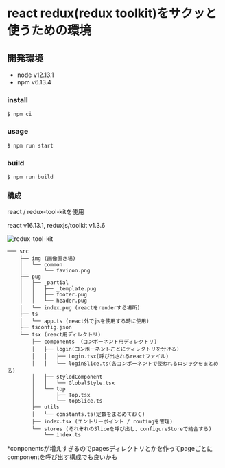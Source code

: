 # react redux(redux toolkit)をサクッと使うための環境

## 開発環境
* node v12.13.1
* npm v6.13.4

### install
```
$ npm ci
```

### usage
```
$ npm run start
```

### build
```
$ npm run build
```

### 構成

react / redux-tool-kitを使用

react v16.13.1,
reduxjs/toolkit v1.3.6

![redux-tool-kit](https://user-images.githubusercontent.com/47517709/90846697-ad023980-e3a3-11ea-91cd-d2f6350c95df.png)

```
─── src
    ├── img (画像置き場)
    │   └── common
    │       └── favicon.png
    ├── pug
    │   ├── _partial
    │   │   ├── _template.pug
    │   │   ├── footer.pug
    │   │   └── header.pug
    │   └── index.pug (reactをrenderする場所)
    ├── ts
    │   └── app.ts (react外でjsを使用する時に使用)
    ├── tsconfig.json
    └── tsx (react用ディレクトリ)
        ├── components （コンポーネント用ディレクトリ)
        │   ├── login(コンポーネントごとにディレクトリを分ける)
        │   │   ├── Login.tsx(呼び出されるreactファイル)
        │   │   └── loginSlice.ts(各コンポーネントで使われるロジックをまとめる)
        │   ├── styledComponent
        │   │   └── GlobalStyle.tsx
        │   └── top
        │       ├── Top.tsx
        │       └── topSlice.ts
        ├── utils
        │   └── constants.ts(定数をまとめておく)
        ├── index.tsx (エントリーポイント / routingを管理)
        └── stores (それぞれのSliceを呼び出し、configureStoreで結合する)
            └── index.ts
```

*conponentsが増えすぎるのでpagesディレクトリとかを作ってpageごとにcomponentを呼び出す構成でも良いかも